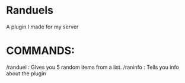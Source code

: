 # Randuels
A plugin I made for my server

# COMMANDS:

/randuel : Gives you 5 random items from a list.
/raninfo : Tells you info about the plugin
